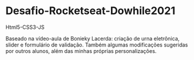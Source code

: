 # Desafio-Rocketseat-Dowhile2021
 Html5-CSS3-JS

Baseado na vídeo-aula de Bonieky Lacerda: criação de urna eletrônica, slider e formulário de validação. Também algumas modificações sugeridas por outros alunos, além das minhas próprias personalizações.
